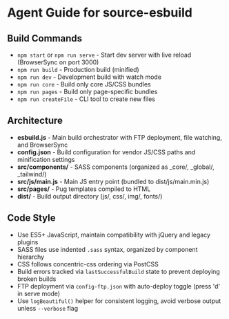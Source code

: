 # Agent Guide for source-esbuild

## Build Commands
- `npm start` or `npm run serve` - Start dev server with live reload (BrowserSync on port 3000)
- `npm run build` - Production build (minified)
- `npm run dev` - Development build with watch mode
- `npm run core` - Build only core JS/CSS bundles
- `npm run pages` - Build only page-specific bundles
- `npm run createFile` - CLI tool to create new files

## Architecture
- **esbuild.js** - Main build orchestrator with FTP deployment, file watching, and BrowserSync
- **config.json** - Build configuration for vendor JS/CSS paths and minification settings
- **src/components/** - SASS components (organized as _core/, _global/, _tailwind/)
- **src/js/main.js** - Main JS entry point (bundled to dist/js/main.min.js)
- **src/pages/** - Pug templates compiled to HTML
- **dist/** - Build output directory (js/, css/, img/, fonts/)

## Code Style
- Use ES5+ JavaScript, maintain compatibility with jQuery and legacy plugins
- SASS files use indented `.sass` syntax, organized by component hierarchy
- CSS follows concentric-css ordering via PostCSS
- Build errors tracked via `lastSuccessfulBuild` state to prevent deploying broken builds
- FTP deployment via `config-ftp.json` with auto-deploy toggle (press 'd' in serve mode)
- Use `logBeautiful()` helper for consistent logging, avoid verbose output unless `--verbose` flag

